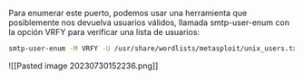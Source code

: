Para enumerar este puerto, podemos usar una herramienta que posiblemente nos devuelva usuarios válidos, llamada smtp-user-enum con la opción VRFY para verificar una lista de usuarios:
```bash
smtp-user-enum -M VRFY -U /usr/share/wordlists/metasploit/unix_users.txt -t 192.168.0.55
```
![[Pasted image 20230730152236.png]]
